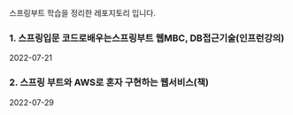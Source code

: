 스프링부트 학습을 정리한 레포지토리 입니다.
### 1. 스프링입문 코드로배우는스프링부트 웹MBC, DB접근기술(인프런강의)
2022-07-21

### 2. 스프링 부트와 AWS로 혼자 구현하는 웹서비스(책)
2022-07-29